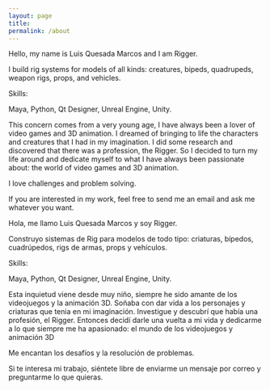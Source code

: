 ```yaml
---
layout: page
title: 
permalink: /about
---
```


Hello, my name is Luis Quesada Marcos and I am Rigger.

I build rig systems for models of all kinds: creatures, bipeds, quadrupeds, weapon rigs, props, and vehicles.

Skills:

Maya, Python, Qt Designer,  Unreal Engine, Unity.



This concern comes from a very young age, I have always been a lover of video games and 3D animation. I dreamed of bringing to life the characters and creatures that I had in my imagination. I did some research and discovered that there was a profession, the Rigger. So I decided to turn my life around and dedicate myself to what I have always been passionate about: the world of video games and 3D animation.

I love challenges and problem solving.



If you are interested in my work, feel free to send me an email and ask me whatever you want.



Hola, me llamo  Luis Quesada Marcos y soy Rigger.

Construyo sistemas de Rig para modelos de todo tipo: criaturas, bípedos, cuadrúpedos, rigs de armas, props y vehículos. 

Skills:

Maya, Python, Qt Designer, Unreal Engine, Unity.



Esta inquietud viene desde muy niño, siempre he sido amante de los videojuegos y la animación 3D. Soñaba con dar vida a los personajes y criaturas que tenia en mi imaginación. Investigue y descubrí que había una profesión, el Rigger. Entonces decidí darle una vuelta a mi vida y dedicarme a lo que siempre me ha apasionado: el mundo de los videojuegos y animación 3D

Me encantan los desafíos  y la resolución de problemas.

Si te interesa mi trabajo, siéntete libre de enviarme un mensaje por correo y preguntarme lo que quieras.
